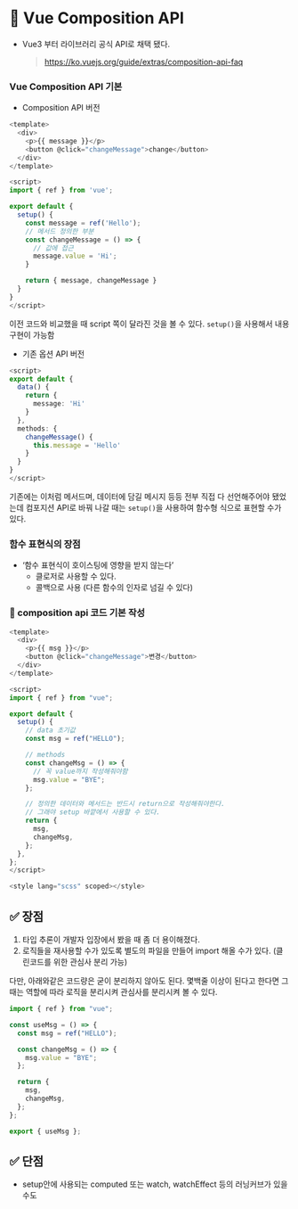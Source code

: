 # 🍿 Vue Composition API

- Vue3 부터 라이브러리 공식 API로 채택 됐다.
  > https://ko.vuejs.org/guide/extras/composition-api-faq

### Vue Composition API 기본

- Composition API 버전

```ts
<template>
  <div>
    <p>{{ message }}</p>
    <button @click="changeMessage">change</button>
  </div>
</template>

<script>
import { ref } from 'vue';

export default {
  setup() {
    const message = ref('Hello');
    // 메서드 정의한 부분
    const changeMessage = () => {
      // 값에 접근
      message.value = 'Hi';
    }

    return { message, changeMessage }
  }
}
</script>
```

이전 코드와 비교했을 때 script 쪽이 달라진 것을 볼 수 있다. `setup()`을 사용해서 내용 구현이 가능함

- 기존 옵션 API 버전

```ts
<script>
export default {
  data() {
    return {
      message: 'Hi'
    }
  },
  methods: {
    changeMessage() {
      this.message = 'Hello'
    }
  }
}
</script>
```

기존에는 이처럼 메서드며, 데이터에 담길 메시지 등등 전부 직접 다 선언해주어야 됐었는데 컴포지션 API로 바꿔 나갈 때는 `setup()`을 사용하여 함수형 식으로 표현할 수가 있다.

### 함수 표현식의 장점

- ‘함수 표현식이 호이스팅에 영향을 받지 않는다’
  - 클로저로 사용할 수 있다.
  - 콜백으로 사용 (다른 함수의 인자로 넘길 수 있다)

### 📝 composition api 코드 기본 작성

```ts
<template>
  <div>
    <p>{{ msg }}</p>
    <button @click="changeMessage">변경</button>
  </div>
</template>

<script>
import { ref } from "vue";

export default {
  setup() {
    // data 초기값
    const msg = ref("HELLO");

    // methods
    const changeMsg = () => {
      // 꼭 value까지 작성해줘야함
      msg.value = "BYE";
    };

    // 정의한 데이터와 메서드는 반드시 return으로 작성해줘야한다.
    // 그래야 setup 바깥에서 사용할 수 있다.
    return {
      msg,
      changeMsg,
    };
  },
};
</script>

<style lang="scss" scoped></style>
```

## ✅ 장점

1. 타입 추론이 개발자 입장에서 봤을 때 좀 더 용이해졌다.
2. 로직들을 재사용할 수가 있도록 별도의 파일을 만들어 import 해올 수가 있다. (클린코드를 위한 관심사 분리 가능)

다만, 아래와같은 코드량은 굳이 분리하지 않아도 된다.
몇백줄 이상이 된다고 한다면 그때는 역할에 따라 로직을 분리시켜 관심사를 분리시켜 볼 수 있다.

```ts
import { ref } from "vue";

const useMsg = () => {
  const msg = ref("HELLO");

  const changeMsg = () => {
    msg.value = "BYE";
  };

  return {
    msg,
    changeMsg,
  };
};

export { useMsg };
```

## ✅ 단점

- setup안에 사용되는 computed 또는 watch, watchEffect 등의 러닝커브가 있을 수도
